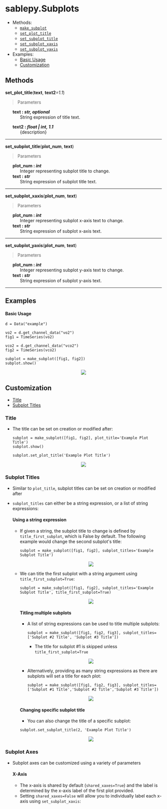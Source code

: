 # sablepy.Subplots

- Methods:
  - [`make_subplot`](#make-subplot)
  - [`set_plot_title`](#set-plot-title)
  - [`set_subplot_title`](#set-subplot-title)
  - [`set_subplot_xaxis`](#set-subplot-xaxis)
  - [`set_subplot_yaxis`](#set-subplot-yaxis)
- Examples:
  - [Basic Usage](#basic-usage)
  - [Customization](#subplot-customization)

## Methods

<strong id='set-plot-title'>set_plot_title</strong>(<b>text</b>, <b>text2</b><i>=1.1</i>)

> Parameters

<ul style='list-style: none'>
<li>
        <b>text : <i>str, optional</i></b>
        <ul style='list-style: none'>
            <li>String expression of title text.</li>
        </ul>
    </li>
</ul>
<ul style='list-style: none'>
<li>
        <b>text2 : <i>float | int, 1.1</i></b>
        <ul style='list-style: none'>
            <li>{description}</li>
        </ul>
    </li>
</ul>

<hr>

<strong id='set-subplot-title'>set_subplot_title</strong>(<b>plot_num</b>, <b>text</b>)

> Parameters

<ul style='list-style: none'>
    <li>
        <b>plot_num : <i>int</i></b>
        <ul style='list-style: none'>
            <li>Integer representing subplot title to change.</li>
        </ul>
    </li>
    <li>
        <b>text : <i>str</i></b>
        <ul style='list-style: none'>
            <li>String expression of subplot title text.</li>
        </ul>
    </li>

</ul>
<hr>

<strong id='set-subplot-xaxis'>set_subplot_xaxis</strong>(<b>plot_num</b>, <b>text</b>)

> Parameters

<ul style='list-style: none'>
    <li>
        <b>plot_num : <i>int</i></b>
        <ul style='list-style: none'>
            <li>Integer representing subplot x-axis text to change.</li>
        </ul>
    </li>
    <li>
        <b>text : <i>str</i></b>
        <ul style='list-style: none'>
            <li>String expression of subplot x-axis text.</li>
        </ul>
    </li>
</ul><hr>
<strong id='set-subplot-yaxis'>set_subplot_yaxis</strong>(<b>plot_num</b>, <b>text</b>)

> Parameters

<ul style='list-style: none'>
    <li>
        <b>plot_num : <i>int</i></b>
        <ul style='list-style: none'>
            <li>Integer representing subplot y-axis text to change.</li>
        </ul>
    </li>
    <li>
        <b>text : <i>str</i></b>
        <ul style='list-style: none'>
            <li>String expression of subplot y-axis text.</li>
        </ul>
    </li>
</ul>
<hr>

## Examples

#### Basic Usage

```
d = Data("example")

vo2 = d.get_channel_data("vo2")
fig1 = TimeSeries(vo2)

vco2 = d.get_channel_data("vco2")
fig2 = TimeSeries(vco2)

subplot = make_subplot([fig1, fig2])
subplot.show()
```

<p align="center">
<img src="../images/subplot/subplot-basic.png" />
</p>

## Customization

- [Title](#title)
- [Subplot Titles](#subplot-titles)

### Title

- The title can be set on creation or modified after:
  ```
  subplot = make_subplot([fig1, fig2], plot_title='Example Plot Title')
  subplot.show()
  ```
  ```
  subplot.set_plot_title('Example Plot Title')
  ```

<p align="center">
<img src="../images/subplot/subplot-plotTitle.png" />
</p>

### Subplot Titles

- Similar to `plot_title`, subplot titles can be set on creation or modified after
- `subplot_titles` can either be a string expression, or a list of string expressions:

  #### Using a string expression

  - If given a string, the subplot title to change is defined by `title_first_subplot`, which is False by default. The following example would change the second subplot's title:

    ```
    subplot = make_subplot([fig1, fig2], subplot_titles='Example Subplot Title')
    ```

    <p align="center">
    <img src="../images/subplot/subplot-subplotTitle-default.png" />
    </p>

  - We can title the first subplot with a string argument using `title_first_subplot=True`:

    ```
    subplot = make_subplot([fig1, fig2], subplot_titles='Example Subplot Title', title_first_subplot=True)
    ```

    <p align="center">
    <img src="../images/subplot/subplot-subplotTitle-str.png" />
    </p>

    #### Titling multiple subplots

    - A list of string expressions can be used to title multiple subplots:
      ```
      subplot = make_subplot([fig1, fig2, fig3], subplot_titles=['Subplot #2 Title', 'Subplot #3 Title'])
      ```
      - The title for subplot #1 is skipped unless `title_first_subplot=True`

    <p align="center">
    <img src="../images/subplot/subplot-subplotTitle-list.png" />
    </p>

    - Alternatively, providing as many string expressions as there are subplots will set a title for each plot:
      ```
      subplot = make_subplot([fig1, fig2, fig3], subplot_titles=['Subplot #1 Title','Subplot #2 Title','Subplot #3 Title'])
      ```

    <p align="center">
    <img src="../images/subplot/subplot-subplotTitle-list-2.png" />
    </p>

    #### Changing specific subplot title

    - You can also change the title of a specific subplot:

    ```
    subplot.set_subplot_title(2, 'Example Plot Title')
    ```

    <p align="center">
    <img src="../images/subplot/subplot-subplotTitle-setSubplotTitle.png" />
    </p>

### Subplot Axes

- Subplot axes can be customized using a variety of parameters

  #### X-Axis

  - The x-axis is shared by default (`shared_xaxes=True`) and the label is determined by the x-axis label of the first plot provided.
  - Setting `shared_xaxes=False` will allow you to individually label each x-axis using `set_subplot_xaxis`:
